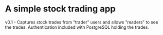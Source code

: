 # A simple stock trading app

v0.1 - Captures stock trades from "trader" users and allows "readers" to see the trades.  Authentication included with PostgreSQL holding the trades.